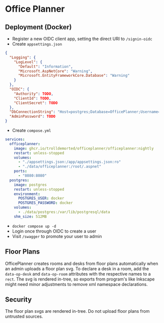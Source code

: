 # Office Planner

## Deployment (Docker)
- Register a new OIDC client app, setting the direct URI to `/signin-oidc`
- Create `appsettings.json`
```json
{
  "Logging": {
    "LogLevel": {
      "Default": "Information",
      "Microsoft.AspNetCore": "Warning",
      "Microsoft.EntityFrameworkCore.Database": "Warning"
    }
  },
  "OIDC": {
    "Authority": TODO,
    "ClientId": TODO,
    "ClientSecret": TODO
  },
  "DbConnectionString": "Host=postgres;Database=OfficePlanner;Username=docker;Password=docker",
  "AdminPassword": TODO
}
```
- Create `compose.yml`
```yaml
services:
  officeplanner:
    image: ghcr.io/trolldemorted/officeplanner/officeplanner:nightly
    restart: unless-stopped
    volumes:
      - "./appsettings.json:/app/appsettings.json:ro"
      - "./data/officeplanner:/root/.aspnet"
    ports:
      - "8080:8080"
  postgres:
    image: postgres
    restart: unless-stopped
    environment:
      POSTGRES_USER: docker
      POSTGRES_PASSWORD: docker
    volumes:
      - ./data/postgres:/var/lib/postgresql/data
    shm_size: 512MB
```
- `docker compose up -d`
- Login once through OIDC to create a user
- Visit `/swagger` to promote your user to admin

## Floor Plans
OfficePlanner creates rooms and desks from floor plans automatically when an admin uploads a floor plan svg.
To declare a desk in a room, add the `data-op-desk` and `data-op-room` attributes with the respective names to a `rect`.
The svg is rendered in-tree, so exports from program's like Inkscape might need minor adjustments to remove xml namespace declarations.

## Security
The floor plan svgs are rendered in-tree.
Do not upload floor plans from untrusted sources.
